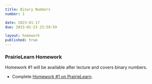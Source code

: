 ```yaml
---
title: Binary Numbers
number: 1

date: 2023-01-17
due: 2023-01-23 23:59:59

layout: homework
published: true
---
```


### PrairieLearn Homework

Homework #1 will be available after lecture and covers binary numbers.

- Complete [Homework #1 on PrairieLearn](https://us.prairielearn.com/pl/course_instance/130897/assessment/2326752).